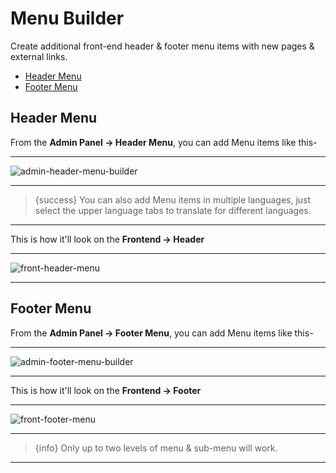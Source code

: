 # Menu Builder

Create additional front-end header & footer menu items with new pages & external links.

-   [Header Menu](#header-menu)
-   [Footer Menu](#footer-menu)

<a name="Header Menu"></a>

## Header Menu

From the **Admin Panel -> Header Menu**, you can add Menu items like this-

---

![admin-header-menu-builder](https://eventmie-pro-docs.classiebit.com/images/admin-header-menu-builder.jpg "admin-header-menu-builder")

---

> {success} You can also add Menu items in multiple languages, just select the upper language tabs to translate for different languages.

---

This is how it'll look on the **Frontend -> Header**

---

![front-header-menu](https://eventmie-pro-docs.classiebit.com/images/v2/2.0-header-menu.png "front-header-menu")

---

<a name="Footer Menu"></a>

## Footer Menu

From the **Admin Panel -> Footer Menu**, you can add Menu items like this-

---

![admin-footer-menu-builder](https://eventmie-pro-docs.classiebit.com/images/admin-footer-menu-builder.jpg "admin-footer-menu-builder")

---

This is how it'll look on the **Frontend -> Footer**

---

![front-footer-menu](https://eventmie-pro-docs.classiebit.com/images/v2/EventmieProFullyLoadedV2.0/2.0-footer-menu-f.png "front-footer-menu")

---

> {info} Only up to two levels of menu & sub-menu will work.

---
